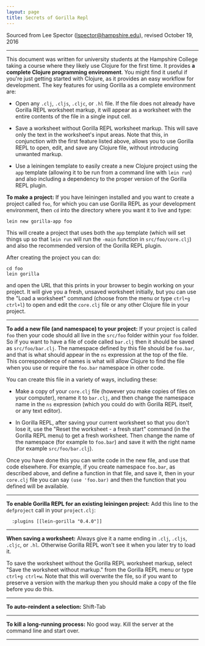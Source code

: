 ```yaml
---
layout: page
title: Secrets of Gorilla Repl
---
```


Sourced from Lee Spector (lspector@hampshire.edu), revised October 19, 2016

----
This document was written for university students at the Hampshire College taking a course where they likely use Clojure for the first time. It provides
**a complete Clojure programming environment**. You might find it useful if you're just getting started with Clojure, as it provides an easy workflow for development. The key features for using Gorilla as a complete environment are:

- Open any `.clj`, `.cljs`, `.cljc`, or `.hl` file. If the file does not already have Gorilla REPL worksheet markup, it will appear as a worksheet with the entire contents of the file in a single input cell.

- Save a worksheet without Gorilla REPL worksheet markup. This will save only the text in the worksheet's input areas. Note that this, in conjunction with the first feature listed above, allows you to use Gorilla REPL to open, edit, and save any Clojure file, without introducing unwanted markup.

- Use a leiningen template to easily create a new Clojure project using the `app` template (allowing it to be run from a command line with `lein run`) and also including a dependency to the proper version of the Gorilla REPL plugin.

**To make a project:**
If you have leiningen installed and you want to create a project called `foo`, for which you can use Gorilla REPL as your development environment, then `cd` into the directory where you want it to live and type:

```
lein new gorilla-app foo
```

This will create a project that uses both the `app` template (which will set things up so that `lein run` will run the `-main` function in `src/foo/core.clj`) and also the recommended version of the Gorilla REPL plugin.

After creating the project you can do:

```
cd foo
lein gorilla
```

and open the URL that this prints in your browser to begin working on your project. It will give you a fresh, unsaved worksheet initially, but you can use the "Load a worksheet" command (choose from the menu or type `ctrl+g ctrl+l`) to open and edit the `core.clj` file or any other Clojure file in your project.

---

**To add a new file (and namespace) to your project:**
If your project is called `foo` then your code should all live in the `src/foo` folder within your `foo` folder. So if you want to have a file of code called `bar.clj` then it should be saved as `src/foo/bar.clj`. The namespace defined by this file should be `foo.bar`, and that is what should appear in the `ns` expression at the top of the file. This correspondence of names is what will allow Clojure to find the file when you use or require the `foo.bar` namespace in other code.

You can create this file in a variety of ways, including these:

- Make a copy of your `core.clj` file (however you make copies of files on your computer), rename it to `bar.clj`, and then change the namespace name in the `ns` expression (which you could do with Gorilla REPL itself, or any text editor).

- In Gorilla REPL, after saving your current worksheet so that you don't lose it, use the "Reset the worksheet - a fresh start" command (in the Gorilla REPL menu) to get a fresh worksheet. Then change the name of the namespace (for example to `foo.bar`) and save it with the right name (for example `src/foo/bar.clj`).

Once you have done this you can write code in the new file, and use that code elsewhere. For example, if you create namespace `foo.bar`, as described above, and define a function in that file, and save it, then in your `core.clj` file you can say `(use 'foo.bar)` and then the function that you defined will be available.


---

**To enable Gorilla REPL for an existing leiningen project:**
Add this line to the `defproject` call in your `project.clj`:


```
  :plugins [[lein-gorilla "0.4.0"]]
```

---

**When saving a worksheet:**
Always give it a name ending in `.clj`, `.cljs`, `.cljc`, or `.hl`. Otherwise Gorilla REPL won't see it when you later try to load it.

To save the worksheet without the Gorilla REPL worksheet markup, select "Save the worksheet without markup." from the Gorilla REPL menu or type `ctrl+g ctrl+w`. Note that this will overwrite the file, so if you want to preserve a version with the markup then you should make a copy of the file before you do this.

---

**To auto-reindent a selection:**
Shift-Tab

---

**To kill a long-running process:**
No good way. Kill the server at the command line and start over.

---
